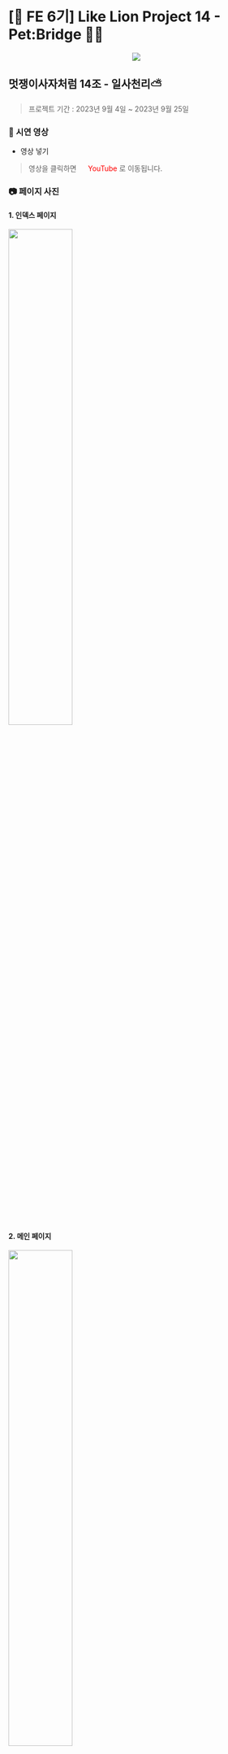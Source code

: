 # [🦁&nbsp;FE 6기] Like Lion Project 14 - Pet:Bridge&nbsp;🐶🐾

<p align="center">
<img src= https://github.com/FRONTENDSCHOOL6/Pet_Bridge/assets/115642699/60ab68eb-81bd-4db6-838f-8991d266d952 ></p>

## 멋쟁이사자처럼 14조 - 일사천리⛅️

> 프로젝트 기간 : 2023년 9월 4일 ~ 2023년 9월 25일

### 🎥 시연 영상
- 영상 넣기


> 영상을 클릭하면 <img src="https://cdn.discordapp.com/attachments/1120944741626941470/1123269939994824734/png-transparent-youtube-logo-youtube-computer-icons-logo-android-joystick-angle-electronics-rectangle.png" width="15px">&nbsp;<span style="color:red">YouTube</span>&nbsp;로 이동됩니다.



### 📷 페이지 사진

#### 1. 인덱스 페이지

<img src="https://github.com/FRONTENDSCHOOL6/Pet_Bridge/assets/72969123/a025d9f7-82de-4f1c-a7fd-19887052f923" width="50%">

#### 2. 메인 페이지

<img src="https://github.com/FRONTENDSCHOOL6/Pet_Bridge/assets/72969123/17213338-95ce-441e-a88a-fcf953337912" width="50%">

#### 3. 어바웃 페이지

<img src="https://github.com/FRONTENDSCHOOL6/Pet_Bridge/assets/72969123/4a9bea34-e862-41bd-8555-82363adb3dd6" width="50%">

#### 3. 상품 목록 페이지

<img src="https://github.com/FRONTENDSCHOOL6/Pet_Bridge/assets/72969123/714fc3f3-65cc-4633-b301-d0f529250388" width="50%">

#### 4. 상품 검색 페이지

<img src="https://github.com/FRONTENDSCHOOL6/Pet_Bridge/assets/72969123/2b2b6cef-a1e5-4e56-a020-25b0f79f2616" width="50%">

#### 5. 상품 상세 페이지
<img src="https://github.com/FRONTENDSCHOOL6/Pet_Bridge/assets/72969123/18c5156c-f737-454c-a9b1-09da19eea250" width="50%">

#### 6. 보호소 지도 페이지

<img src="https://github.com/FRONTENDSCHOOL6/Pet_Bridge/assets/72969123/b865481a-2a83-4f20-af22-850030fdaa79" width="50%">



#### 5. 로그인

<img src="https://github.com/FRONTENDSCHOOL6/Pet_Bridge/assets/72969123/5a077f11-ca80-42c1-aa82-4bb6373f7514" width="50%">

#### 7. 회원가입 페이지
<img src="https://github.com/FRONTENDSCHOOL6/Pet_Bridge/assets/115642699/d93ddf5c-84f3-4f0a-9faf-e622779f661c" width="50%">

#### 7. 장바구니 페이지

<img src="https://github.com/FRONTENDSCHOOL6/Pet_Bridge/assets/72969123/2eab576b-e892-4a2c-939b-58d2a117ff34" width="50%">

#### 8. 
<img src="https://github.com/FRONTENDSCHOOL6/Pet_Bridge/assets/72969123/bef9ece1-b869-408b-a9f7-8a1de0d50538" width="50%">



### ⚒️ Skills

<div>
  <img alt="git" src="https://img.shields.io/badge/git-F05032?style=for-the-badge&logo=git&logoColor=white"> <img alt="github" src="https://img.shields.io/badge/github-181717?style=for-the-badge&logo=github&logoColor=white"> <img alt="figma" src="https://img.shields.io/badge/Figma-F24E1E?style=for-the-badge&logo=figma&logoColor=white"> <img alt="vscode" src="https://img.shields.io/badge/Visual_Studio-5C2D91?style=for-the-badge&logo=visual%20studio&logoColor=white"> <img alt="pocketbase" src="https://img.shields.io/badge/pocketbase-B8DBE4?style=for-the-badge&logo=pocketbase&logoColor=black">
   </br>
   <img alt="html5" src="https://img.shields.io/badge/html5-E34F26?style=for-the-badge&logo=html5&logoColor=white"> <img alt="css" src="https://img.shields.io/badge/css-1572B6?style=for-the-badge&logo=css3&logoColor=white"> <img alt="tailwind" src ="https://img.shields.io/badge/Tailwind-06B6D4.svg?&style=for-the-badge&logo=TailwindCSS&logoColor=white"/> <img alt="javascript" src="https://img.shields.io/badge/javascript-F7DF1E?style=for-the-badge&logo=javascript&logoColor=black"> <img alt="react" src="https://img.shields.io/badge/react-61DAFB?style=for-the-badge&logo=react&logoColor=black"> <img alt="reactrouter" src="https://img.shields.io/badge/React_Router-CA4245?style=for-the-badge&logo=react-router&logoColor=white"> <img alt="contextapi" src="https://img.shields.io/badge/Context_api-FF4154?style=for-the-badge&logo=context-api&logoColor=white"> <img alt="ECMAScript" src="https://img.shields.io/badge/ECMAScript-green?style=for-the-badge&logo=ECMAScripti&logoColor=white"> <img alt="ECMAScript" src="https://img.shields.io/badge/kakaotalk-yellow?style=for-the-badge&logo=kakao&logoColor=white"> 
</div>
<br>

### 🏅 프로젝트 목표

> 결과보단 과정!

- 완벽한 결과보단 프로젝트 진행하는 과정에서 많은 지식과 경험을 얻어가는 것에 초점을 두기

> 선택과 집중

- 꼭 필요한 기능들을 우선적으로 구현하고 여유가 되면 추가 기능 구현하기

> 깃허브 잘 활용하기

- 프로젝트 진행하면서 데일리 스크럼, 이슈, 마일스톤등을 잘 활용하기
  <br>

### 💊 성능 검사

> 문제사항

<img src="https://cdn.discordapp.com/attachments/1120944741626941470/1123475261707538452/48.png">

> 성능 향상을 위한 노력 / 해결 방안

###### [문제점]

1. 버튼의 접근 가능한 이름 부재
   - 버튼에 액세스 가능한 이름이 없는 경우 스크린 리더가 '버튼'이라고만 읽기 때문에 스크린 리더에 의존하는 사용자는 해당 버튼을 사용할 수 없게 됩니다.

###### [해결방안]

1. 이미지 대체 텍스트 추가
   - &lt;img&gt; 태그에 alt 속성 부여
   - aria-label 속성 활용
2. 명도 대비를 고려한 글자 색상 변경
   - 배경 색상 대비 글자의 색상을 진한 명도로 일괄 수정

> 문제해결

<img src="https://cdn.discordapp.com/attachments/1120944741626941470/1123475289561903205/PageSpeed_Insights_-_Chrome_2023-06-28_1_42_49_5.png">
<br><br>
<br><br>

# 😝MEMBERS😝

|                                     [김승연](https://github.com/sssseungk)                                     |                                                   [신동혁](https://github.com/dongapple)                                                    |                                     [이규정](https://github.com/LKJ970524)                                     |                                             [조희정](https://github.com/tuna7797)                                              |
| :------------------------------------------------------------------------------------------------------------: | :-----------------------------------------------------------------------------------------------------------------------------------------: | :------------------------------------------------------------------------------------------------------------: | :----------------------------------------------------------------------------------------------------------------------------: |
| ![이미지](https://github.com/FRONTENDSCHOOL6/Pet_Bridge/assets/115642699/ec8ba924-1cff-4f16-ab95-7ed2ab8df7f5) | <img src="https://github.com/FRONTENDSCHOOL6/Pet_Bridge/assets/115642699/42e9ceee-ef5b-4e0f-806d-1345f3e358cf" width="500px" height="160"/> | ![이미지](https://github.com/FRONTENDSCHOOL6/Pet_Bridge/assets/115642699/d3a91e9d-1652-42df-98a0-b72ff3e0f3df) | <img src="https://github.com/FRONTENDSCHOOL6/Pet_Bridge/assets/115642699/30ca7b82-a00c-4f23-8ee4-b584926cb938" width="500px"/> |

<br>

### 💻 담당 기능

| 이름   | 담당 기능                                    |
| ------ | -------------------------------------------- |
| 김승연 |  상품 목록 페이지, 상품 검색 페이지    |
| 신동혁 | 어바웃 페이지,인덱스 페이지, 메인 페이지         |
| 이규정 | 상품 상세 페이지, 장바구니                    |
| 조희정 | 보호소 목록, 지도 페이지,마이페이지, 로그인, 회원가입 페이지 |

<br>

### 🌴 File Tree

```
📦src
 ┣ 📂assets
 ┣ 📂scss
 ┃ ┣ 📂base
 ┃ ┃ ┣ 📜_default.scss
 ┃ ┃ ┣ 📜_index.scss
 ┃ ┃ ┣ 📜_normalize.scss
 ┃ ┃ ┗ 📜_reset.scss
 ┃ ┣ 📂layout
 ┃ ┃ ┣ 📜_footer.scss
 ┃ ┃ ┣ 📜_header.scss
 ┃ ┃ ┗ 📜_index.scss
 ┃ ┣ 📂pages
 ┃ ┃ ┣ 📜_cart.scss
 ┃ ┃ ┣ 📜_index.scss
 ┃ ┃ ┣ 📜_main.scss
 ┃ ┃ ┣ 📜_product-detail.scss
 ┃ ┃ ┗ 📜_product-list.scss
 ┃ ┣ 📂utils
 ┃ ┃ ┣ 📜_a11y.scss
 ┃ ┃ ┣ 📜_color.scss
 ┃ ┃ ┣ 📜_flexbox.scss
 ┃ ┃ ┣ 📜_index.scss
 ┃ ┃ ┣ 📜_mixin.scss
 ┃ ┃ ┗ 📜_unit.scss
 ┃ ┗ 📜index.scss
 ┣ 📂style
 ┃ ┣ 📜index.css
 ┃ ┗ 📜index.css.map
 ┣ 📂views
 ┃ ┣ 📜cart.html
 ┃ ┣ 📜product-detail.html
 ┃ ┗ 📜product-list.html
 ┗ 📜index.html
```

<br>

### ✏️ 프로젝트 소감

<table>
  <tr>
    <th>김승연</th>
    <td> 리액트를 수업을 처음 접했을 때 너무 어려워서 프로젝트를 잘 진행할 수 있을까 하는 걱정이 엄청 많았는데 팀원분들이 잘 이끌어주시고 서로 모르는 것을 공유하고 함께 고민하면서 리액트와 더 친해질 수 있는 좋은 시간이었던 것 같습니다! 약 3주정도 되는 긴 시간 동안 서로 응원해주고 으쌰으쌰하면서 진행한 덕분에 
화목한 분위기 속에서 기분 좋게 프로젝트에
임할 수 있었던 것 같습니다. 그동안 모두 수고
많으셨고 감사했습니다</td>
  </tr>
  <tr>
    <th>신동혁</th>
    <td></td>
    </tr>
      <tr>
    <th>이규정</th>
     <td></td>
      </tr>
   <tr>
    <th>조희정</th>
     <td></td>
      </tr>
  </table>
<br>

### 🦾 프로젝트 사용법

- 패키지 설치

```
npm i 또는 npm install
```

- 클라이언트 실행

```
npm start 또는 npm run start
```
